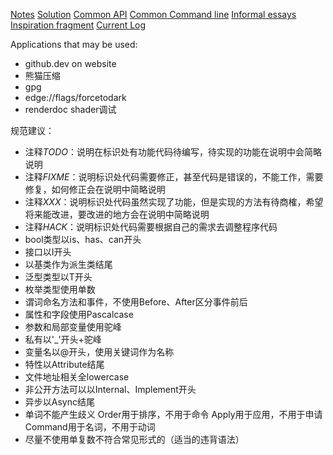 [Notes](./Note/Notes.md)
[Solution](./Note/Solution/Solution.md)
[Common API](./Note/Common%20API.md)
[Common Command line](./Note/Common%20Command%20line.md)
[Informal essays](./.secrets/Informal%20essays/Informal%20essays.md)
[Inspiration fragment](./.secrets/Informal%20essays/Inspiration%20fragment.md)
[Current Log](./LegacyLog/TODO&LOG.md)

Applications that may be used:
- github.dev on website
- 熊猫压缩
- gpg
- edge://flags/forcetodark
- renderdoc shader调试

规范建议：
- 注释*TODO*：说明在标识处有功能代码待编写，待实现的功能在说明中会简略说明
- 注释*FIXME*：说明标识处代码需要修正，甚至代码是错误的，不能工作，需要修复，如何修正会在说明中简略说明
- 注释*XXX*：说明标识处代码虽然实现了功能，但是实现的方法有待商榷，希望将来能改进，要改进的地方会在说明中简略说明
- 注释*HACK*：说明标识处代码需要根据自己的需求去调整程序代码
- bool类型以is、has、can开头
- 接口以I开头
- 以基类作为派生类结尾
- 泛型类型以T开头
- 枚举类型使用单数
- 谓词命名方法和事件，不使用Before、After区分事件前后
- 属性和字段使用Pascalcase
- 参数和局部变量使用驼峰
- 私有以'_'开头+驼峰
- 变量名以@开头，使用关键词作为名称
- 特性以Attribute结尾
- 文件地址相关全lowercase
- 非公开方法可以以Internal、Implement开头
- 异步以Async结尾
- 单词不能产生歧义
  Order用于排序，不用于命令
  Apply用于应用，不用于申请
  Command用于名词，不用于动词
- 尽量不使用单复数不符合常见形式的（适当的违背语法）